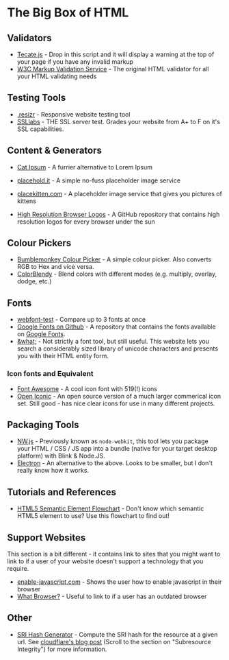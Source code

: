 # The Big Box of HTML

## Validators
 - [Tecate.js](https://github.com/kevinburke/tecate) - Drop in this script and it will display a warning at the top of your page if you have any invalid markup
 - [W3C Markup Validation Service](https://validator.w3.org/) - The original HTML validator for all your HTML validating needs

## Testing Tools
 - [.resizr](http://resizr.co/) - Responsive website testing tool
 - [SSLlabs](https://www.ssllabs.com/ssltest/) - THE SSL server test. Grades your website from A+ to F on it's SSL capabilities.

## Content & Generators
 - [Cat Ipsum](http://catipsum.com/) - A furrier alternative to Lorem Ipsum
 - [placehold.it](https://placehold.it/) - A simple no-fuss placeholder image service
 - [placekitten.com](http://placekitten.com/) - A placeholder image service that gives you pictures of kittens

 - [High Resolution Browser Logos](https://github.com/alrra/browser-logos#high-resolution-browser-logos) - A GitHub repository that contains high resolution logos for every browser under the sun

## Colour Pickers
 - [Bumblemonkey Colour Picker](http://bumblemonkey.com/picker/picker.html) - A simple colour picker. Also converts RGB to Hex and vice versa.
 - [ColorBlendy](http://colorblendy.com/) - Blend colors with different modes (e.g. multiply, overlay, dodge, etc.)

## Fonts
 - [webfont-test](http://webfont-test.com/) - Compare up to 3 fonts at once
 - [Google Fonts on Github](https://github.com/google/fonts) - A repository that contains the fonts available on [Google Fonts](https://www.google.com/fonts).
 - [&what;](http://www.amp-what.com/) - Not strictly a font tool, but still useful. This website lets you search a considerably sized library of unicode characters and presents you with their HTML entity form.

### Icon fonts and Equivalent
 - [Font Awesome](http://fontawesome.io/) - A cool icon font with 519(!) icons
 - [Open Iconic](https://useiconic.com/open/) - An open source version of a much larger commerical icon set. Still good - has nice clear icons for use in many different projects.

## Packaging Tools
 - [NW.js](http://nwjs.io/) - Previously known as `node-webkit`, this tool lets you package your HTML / CSS / JS app into a bundle (native for your target desktop platform) with Blink & Node.JS.
 - [Electron](http://electron.atom.io/) - An alternative to the above. Looks to be smaller, but I don't really know how it works.

## Tutorials and References
 - [HTML5 Semantic Element Flowchart](http://html5doctor.com/downloads/h5d-sectioning-flowchart.png) - Don't know which semantic HTML5 element to use? Use this flowchart to find out!

## Support Websites
This section is a bit different - it contains link to sites that you might want to link to if a user of your website doesn't support a technology that you require.
 - [enable-javascript.com](http://enable-javascript.com/) - Shows the user how to enable javascript in their browser
 - [What Browser?](https://whatbrowser.org/) - Useful to link to if a user has an outdated browser

## Other
 - [SRI Hash Generator](https://srihash.org/) - Compute the SRI hash for the resource at a given url. See [cloudflare's blog post](https://blog.cloudflare.com/an-introduction-to-javascript-based-ddos/) (Scroll to the section on "Subresource Integrity") for more information.
